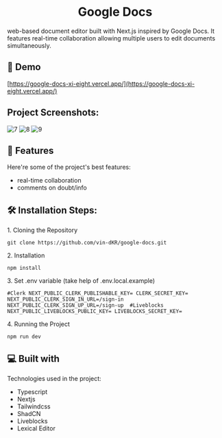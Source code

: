 <h1 align="center" id="title">Google Docs</h1>

<p id="description">web-based document editor built with Next.js inspired by Google Docs. It features real-time collaboration allowing multiple users to edit documents simultaneously.</p>

<h2>🚀 Demo</h2>

[https://google-docs-xi-eight.vercel.app/](https://google-docs-xi-eight.vercel.app/)

<h2>Project Screenshots:</h2>

![7](https://github.com/user-attachments/assets/db1a0c3b-eff3-49fc-bd03-ef3632adeb14)
![8](https://github.com/user-attachments/assets/7dddd6bf-cdf3-4469-ab8c-0756e13740eb)
![9](https://github.com/user-attachments/assets/c91b2527-cbdb-44be-b454-94cc8f89e7eb)
  
  
<h2>🧐 Features</h2>

Here're some of the project's best features:

*   real-time collaboration
*   comments on doubt/info

<h2>🛠️ Installation Steps:</h2>

<p>1. Cloning the Repository</p>

```
git clone https://github.com/vin-dKR/google-docs.git
```

<p>2. Installation</p>

```
npm install
```

<p>3. Set .env variable (take help of .env.local.example)</p>

```
#Clerk NEXT_PUBLIC_CLERK_PUBLISHABLE_KEY= CLERK_SECRET_KEY= NEXT_PUBLIC_CLERK_SIGN_IN_URL=/sign-in NEXT_PUBLIC_CLERK_SIGN_UP_URL=/sign-up  #Liveblocks NEXT_PUBLIC_LIVEBLOCKS_PUBLIC_KEY= LIVEBLOCKS_SECRET_KEY=
```

<p>4. Running the Project</p>

```
npm run dev
```

  
  
<h2>💻 Built with</h2>

Technologies used in the project:

*   Typescript
*   Nextjs
*   Tailwindcss
*   ShadCN
*   Liveblocks
*   Lexical Editor
